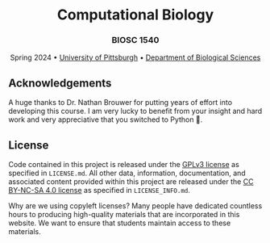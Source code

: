 <h1 align="center">Computational Biology</h1>

<h3 align="center">BIOSC 1540</h3>

<p align="center">
    Spring 2024 •
    <a href="https://www.pitt.edu/">University of Pittsburgh</a> •
    <a href="https://www.biology.pitt.edu/">Department of Biological Sciences</a>
</p>

## Acknowledgements

A huge thanks to Dr. Nathan Brouwer for putting years of effort into developing this course.
I am very lucky to benefit from your insight and hard work and very appreciative that you switched to Python 🐍.

## License

Code contained in this project is released under the [GPLv3 license][gplv3] as specified in `LICENSE.md`.
All other data, information, documentation, and associated content provided within this project are released under the [CC BY-NC-SA 4.0 license][cc-by-nc-sa-4.0] as specified in `LICENSE_INFO.md`.

Why are we using copyleft licenses?
Many people have dedicated countless hours to producing high-quality materials that are incorporated in this website.
We want to ensure that students maintain access to these materials.

[gplv3]: https://spdx.org/licenses/GPL-3.0-only.html
[cc-by-nc-sa-4.0]: https://creativecommons.org/licenses/by-nc-sa/4.0/
